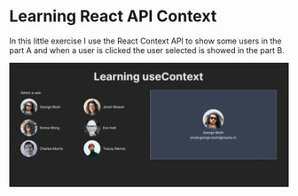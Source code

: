 # Learning React API Context

In this little exercise I use the React Context API to show some users in the part A and when a user is clicked the user selected is showed in the part B.

![Alt text](image.png)

